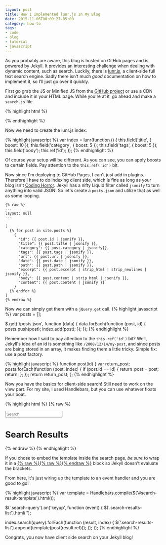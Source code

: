 ```yaml
---
layout: post
title: How I Implemented lunr.js In My Blog
date: 2015-11-06T00:09:27-05:00
category: how-to
tags:
- code
- blog
- tutorial
- javascript
---
```


As you probably are aware, this blog is hosted on GitHub pages and is powered by Jekyll. It provides an interesting challenge when dealing with dynamic content, such as search. Luckily, there is [lunr.js](http://lunrjs.com/), a client-side full text search engine. Sadly there isn't much _good_ documentation on how to implement it, so I'll just go over it quickly.

First go grab the JS or Minified JS from the [GitHub project](https://github.com/olivernn/lunr.js) or use a CDN and include it in your HTML page. While you're at it, go ahead and make a `search.js` file

{% highlight html %}
<script src="//cdnjs.cloudflare.com/ajax/libs/lunr.js/0.6.0/lunr.min.js" charset="utf-8"></script>
<script src="/js/search.js" charset="utf-8"></script>
{% endhighlight %}

Now we need to create the lunr.js index.

{% highlight javascript %}
var index = lunr(function () {
  this.field('title', { boost: 10 });
  this.field('category', { boost: 5 });
  this.field('tags', { boost: 5 });
  this.field('body');
  this.ref('id');
});
{% endhighlight %}

Of course your setup will be different. As you can see, you can apply boosts to certain fields. Pay attention to the `this.ref('id')` bit.

Now since I'm deploying to GitHub Pages, I can't just add in plugins. Therefore I have to do indexing client side, which is fine as long as your blog isn't [Coding Horror](http://blog.codinghorror.com/). Jekyll has a nifty Liquid filter called `jsonify` to turn anything into valid JSON. So let's create a `posts.json` and utilize that as well as some looping.


```
{% raw %}
---
layout: null
---

[
  {% for post in site.posts %}
    {
      "id": {{ post.id | jsonify }},
      "title": {{ post.title | jsonify }},
      "category": {{ post.category | jsonify}},
      "tags": {{ post.tags | jsonify }},
      "url": {{ post.url | jsonify }},
      "date": {{ post.date | jsonify }},
      "path": {{ post.path | jsonify }},
      "excerpt": {{ post.excerpt | strip_html | strip_newlines | jsonify }},
      "body": {{ post.content | strip_html | jsonify }},
      "content": {{ post.content | jsonify }}
    }
  {% endfor %}
]
{% endraw %}
```

Now we can simply get them with a `jQuery.get` call.
{% highlight javascript %}
var posts = [];

$.get('/posts.json', function (data) {
  data.forEach(function (post, id) {
    posts.push(post);
    index.add(post);
  });
});
{% endhighlight %}

Remember how I said to pay attention to the `this.ref('id')` bit? Well, Jekyll's idea of an id is something like `/2008/12/14/my-post`, and since posts are being stored in an array, it makes finding them a little tricky. Simple fix: use a post factory.

{% highlight javascript %}
function post(id) {
  var return_post;
  posts.forEach(function (post, index) {
    if (post.id == id) {
      return_post = post;
      return;
    };
  });
  return return_post;
};
{% endhighlight %}

Now you have the basics for client-side search! Still need to work on the view part. For my site, I used Handlebars, but you can use whatever floats your boat.

{% highlight html %}
{% raw %}
<div class="search">
  <span class="fa fa-search icon"></span>
  <input type="search" class="search-query" data-bind="value: query" placeholder="Search" autocomplete="off">
</div>

<div class="search-results">
  <h1>Search Results</h1>
  <div class="search-results-list">

  </div>
</div>

<script id="search-result-template" type="text/x-handlebars-template">
  <article>
    <header>
  		<h2>
        <a href="{{url}}">
          {{{title}}}
        </a>
      </h2>
    </header>
    <section>
      {{{excerpt}}}
    </section>
  </artcle>
</script>
{% endraw %}
{% endhighlight %}

If you chose to embed the template inside the search page, *be sure* to wrap it in a [{% raw %}{% raw %}{% endraw %}](https://github.com/Shopify/liquid/wiki/Liquid-for-Designers#raw) block so Jekyll doesn't evaluate the brackets.

From here, it's just wiring up the template to an event handler and you are good to go!

{% highlight javascript %}
var template = Handlebars.compile($('#search-result-template').html());

$('.search-query').on('keyup', function (event) {
  $('.search-results-list').html('');

  index.search(query).forEach(function (result, index) {
    $('.search-results-list').append(template(post(result.ref)));
  });
});
{% endhighlight %}

Congrats, you now have client side search on your Jekyll blog!
